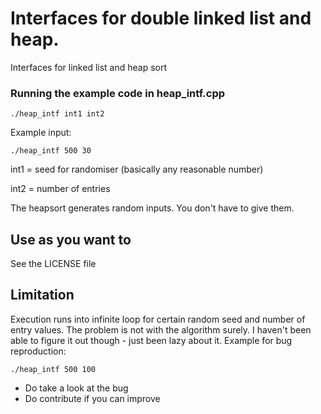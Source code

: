 # Interfaces for double linked list and heap.

Interfaces for linked list and heap sort

### Running the example code in heap_intf.cpp

```
./heap_intf int1 int2
```

Example input:
```
./heap_intf 500 30
```

int1 = seed for randomiser (basically any reasonable number)

int2 = number of entries

The heapsort generates random inputs. You don't have to give them.

## Use as you want to

See the LICENSE file

## Limitation

Execution runs into infinite loop for certain random seed and number of entry values. 
The problem is not with the algorithm surely. I haven't been able to figure it out though - just been lazy about it.
Example for bug reproduction:
```
./heap_intf 500 100
```

* Do take a look at the bug
* Do contribute if you can improve

